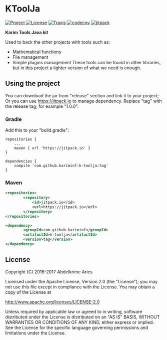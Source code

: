 # KToolJa

[![Project](https://img.shields.io/badge/Project-K--ToolJa-4B0082.svg?style=plastic)](https://kariminf.github.com/k-toolja)
[![License](https://img.shields.io/badge/License-Apache_2-4B0082.svg?style=plastic)](http://www.apache.org/licenses/LICENSE-2.0)
[![Travis](https://img.shields.io/travis/kariminf/k-toolja.svg?style=plastic)](https://travis-ci.org/kariminf/k-toolja)
[![codecov](https://img.shields.io/codecov/c/github/kariminf/k-toolja.svg?style=plastic)](https://codecov.io/gh/kariminf/k-toolja)
[![jitpack](https://jitpack.io/v/kariminf/k-toolja.svg)](https://jitpack.io/#kariminf/k-toolja)


**Karim Tools Java kit**

Used to back the other projects with tools such as:
* Mathematical functions
* File management
* Simple plugins management
These tools can be found in other libraries, but in this project a lighter version of
what we need is enough.

## Using the project

You can download the jar from "release" section and link it to your project;
Or you can use https://jitpack.io to manage dependency.
Replace "tag" with the release tag; for example "1.0.0".

### Gradle

Add this to your "build.gradle":
```
repositories {
    ...
    maven { url 'https://jitpack.io' }
}

dependencies {
    compile 'com.github.kariminf:k-toolja:tag'
}
```

### Maven

```xml
<repositories>
		<repository>
		    <id>jitpack.io</id>
		    <url>https://jitpack.io</url>
		</repository>
</repositories>

<dependency>
	    <groupId>com.github.kariminf</groupId>
	    <artifactId>k-toolja</artifactId>
	    <version>tag</version>
</dependency>
```

## License

Copyright (C) 2016-2017 Abdelkrime Aries

Licensed under the Apache License, Version 2.0 (the "License");
you may not use this file except in compliance with the License.
You may obtain a copy of the License at

http://www.apache.org/licenses/LICENSE-2.0

Unless required by applicable law or agreed to in writing, software
distributed under the License is distributed on an "AS IS" BASIS,
WITHOUT WARRANTIES OR CONDITIONS OF ANY KIND, either express or implied.
See the License for the specific language governing permissions and
limitations under the License.
